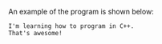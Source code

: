 An example of the program is shown below:

```
I'm learning how to program in C++.
That's awesome!
```
